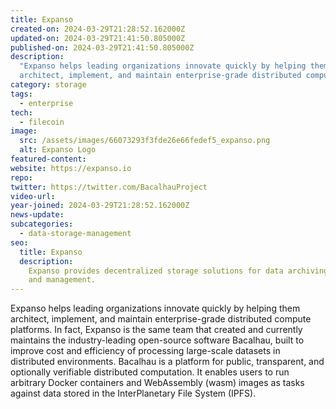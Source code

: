 ```yaml
---
title: Expanso
created-on: 2024-03-29T21:28:52.162000Z
updated-on: 2024-03-29T21:41:50.805000Z
published-on: 2024-03-29T21:41:50.805000Z
description:
  "Expanso helps leading organizations innovate quickly by helping them
  architect, implement, and maintain enterprise-grade distributed compute platforms."
category: storage
tags:
  - enterprise
tech:
  - filecoin
image:
  src: /assets/images/66073293f3fde26e66fedef5_expanso.png
  alt: Expanso Logo
featured-content:
website: https://expanso.io
repo:
twitter: https://twitter.com/BacalhauProject
video-url:
year-joined: 2024-03-29T21:28:52.162000Z
news-update:
subcategories:
  - data-storage-management
seo:
  title: Expanso
  description:
    Expanso provides decentralized storage solutions for data archiving
    and management.
---
```


Expanso helps leading organizations innovate quickly by helping them architect, implement, and maintain enterprise-grade distributed compute platforms. In fact, Expanso is the same team that created and currently maintains the industry-leading open-source software Bacalhau, built to improve cost and efficiency of processing large-scale datasets in distributed environments. Bacalhau is a platform for public, transparent, and optionally verifiable distributed computation. It enables users to run arbitrary Docker containers and WebAssembly (wasm) images as tasks against data stored in the InterPlanetary File System (IPFS).

